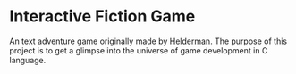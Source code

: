# Interactive Fiction Game
An text adventure game originally made by [Helderman](https://github.com/helderman). The purpose of this project is to get a glimpse into the universe of game development in C language. 

